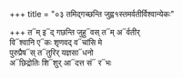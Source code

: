 +++
title = "०३ तमिद्गच्छन्ति जुह्व१स्तमर्वतीर्विश्वान्येकः"

+++
त᳓म् इ᳓द् गछन्ति जुहु᳓वस् त᳓म् अ᳓र्वतीर्  
वि᳓श्वानि ए᳓कः शृणवद् व᳓चांसि मे  
पुरुप्रैष᳓स् त᳓तुरिर् यज्ञसा᳓धनो  
अ᳓छिद्रोतिः शि᳓शुर् आ᳓दत्त सं᳓ र᳓भः